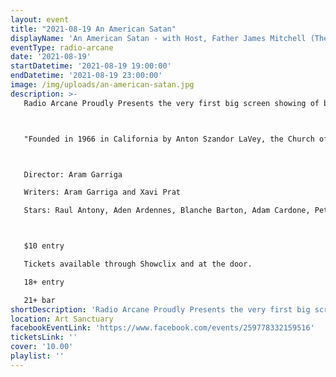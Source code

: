 ```yaml
---
layout: event
title: "2021-08-19 An American Satan"
displayName: 'An American Satan - with Host, Father James Mitchell (The Sinister Minister) First Public Screening'
eventType: radio-arcane
date: '2021-08-19'
startDatetime: '2021-08-19 19:00:00'
endDatetime: '2021-08-19 23:00:00'
image: /img/uploads/an-american-satan.jpg
description: >-
   Radio Arcane Proudly Presents the very first big screen showing of brilliant documentary film "An American Satan", with very special guest host Father James Mitchell (The Sinister Minister).



   "Founded in 1966 in California by Anton Szandor LaVey, the Church of Satan has often been surrounded by mysteries, scandals and moral panics. An immersive journey into one the most fascinating phenomena of American religious pluralism."



   Director: Aram Garriga

   Writers: Aram Garriga and Xavi Prat

   Stars: Raul Antony, Aden Ardennes, Blanche Barton, Adam Cardone, Peter H. Gilmore, David Harris, Heather Harris, Robert Johnson, Anton LaVey, Stanton LaVey, Steven Johnson Leyba, Michaelantony Mandrake, Karen Millman, Peggy Nadramia, Diabolus Rex, Carissa Santigate, Neil B. Smith and Ruth Waytz



   $10 entry

   Tickets available through Showclix and at the door.

   18+ entry

   21+ bar
shortDescription: 'Radio Arcane Proudly Presents the very first big screen showing of brilliant documentary film "An American Satan", with very special guest host Father James Mitchell (The Sinister Minister).'
location: Art Sanctuary
facebookEventLink: 'https://www.facebook.com/events/259778332159516'
ticketsLink: ''
cover: '10.00'
playlist: ''
---
```

